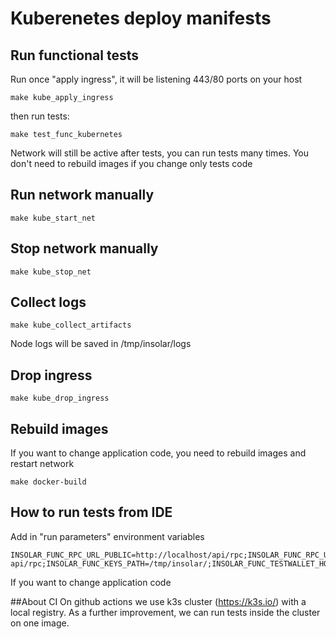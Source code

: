 # Kuberenetes deploy manifests

## Run functional tests
Run once "apply ingress", it will be listening 443/80 ports on your host
```
make kube_apply_ingress
```
then run tests:
```
make test_func_kubernetes
```
Network will still be active after tests, you can run tests many times.
You don't need to rebuild images if you change only tests code

## Run network manually
```
make kube_start_net
```

## Stop network manually
```
make kube_stop_net
```

## Collect logs
```
make kube_collect_artifacts
```
Node logs will be saved in /tmp/insolar/logs

## Drop ingress
```
make kube_drop_ingress
```

## Rebuild images
If you want to change application code, you need to rebuild images and restart network
```
make docker-build
```

## How to run tests from IDE
Add in "run parameters" environment variables
```
INSOLAR_FUNC_RPC_URL_PUBLIC=http://localhost/api/rpc;INSOLAR_FUNC_RPC_URL=http://localhost/admin-api/rpc;INSOLAR_FUNC_KEYS_PATH=/tmp/insolar/;INSOLAR_FUNC_TESTWALLET_HOST=localhost
```
If you want to change application code

##About CI
On github actions we use k3s cluster (https://k3s.io/) with a local registry.
As a further improvement, we can run tests inside the cluster on one image.